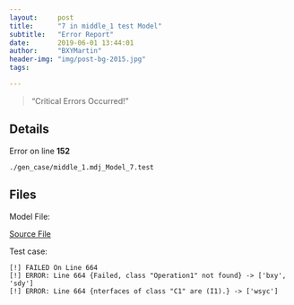 ```yaml
---
layout:     post
title:      "7 in middle_1 test Model"
subtitle:   "Error Report"
date:       2019-06-01 13:44:01
author:     "BXYMartin"
header-img: "img/post-bg-2015.jpg"
tags:

---
```


> “Critical Errors Occurred!”


## Details

Error on line **152**

```
./gen_case/middle_1.mdj_Model_7.test
```

## Files

Model File:

[Source File](https://github.com/BXYMartin/OO-Public/blob/master/test_mdj/middle_1.mdj)

Test case:

```
[!] FAILED On Line 664
[!] ERROR: Line 664 {Failed, class "Operation1" not found} -> ['bxy', 'sdy']
[!] ERROR: Line 664 {nterfaces of class "C1" are (I1).} -> ['wsyc']
```


